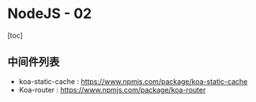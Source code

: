 # NodeJS - 02

[toc]

## 中间件列表

- koa-static-cache : https://www.npmjs.com/package/koa-static-cache
- Koa-router : https://www.npmjs.com/package/koa-router